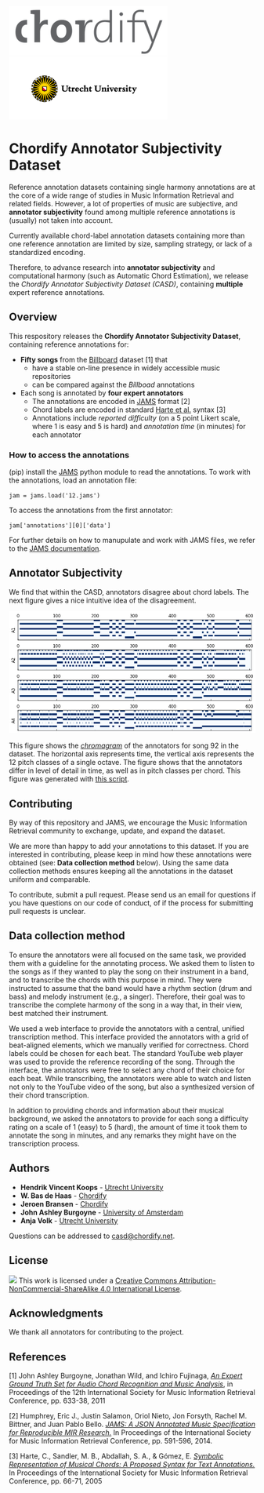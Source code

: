 ![](img/Chordify.png)![](img/uu.png)

# Chordify Annotator Subjectivity Dataset

Reference annotation datasets containing single harmony annotations are at the core of a wide range of studies in Music Information Retrieval and related fields. However, a lot of properties of music are subjective, and **annotator subjectivity** found among multiple reference annotations is (usually) not taken into account. 

Currently available chord-label annotation datasets containing more than one reference annotation are limited by size, sampling strategy, or lack of a standardized encoding.

Therefore, to advance research into **annotator subjectivity** and computational harmony (such as Automatic Chord Estimation), we release the *Chordify Annotator Subjectivity Dataset (CASD)*, containing **multiple** expert reference annotations.

## Overview

This respository releases the **Chordify Annotator Subjectivity Dataset**, containing reference annotations for:

* **Fifty songs** from the [Billboard](http://ddmal.music.mcgill.ca/research/billboard) dataset [1] that
	* have a stable on-line presence in widely accessible music repositories
	* can be compared against the *Billboad* annotations
* Each song is annotated by **four expert annotators**
	* The annotations are encoded in [JAMS](https://github.com/marl/jams) format [2]
	* Chord labels are encoded in standard [Harte et al.](#references) syntax [3]
	* Annotations include *reported difficulty* (on a 5 point Likert scale, where 1 is easy and 5 is hard) and *annotation time* (in minutes) for each annotator
  
### How to access the annotations

(pip) install the [JAMS](https://github.com/marl/jams) python module to read the annotations. To work with the annotations, load an annotation file:

```
jam = jams.load('12.jams')
```

To access the annotations from the first annotator:

```
jam['annotations'][0]['data']
```

For further details on how to manupulate and work with JAMS files, we refer to the [JAMS documentation](http://pythonhosted.org/jams/index.html).

## Annotator Subjectivity

We find that within the CASD, annotators disagree about chord labels. The next figure gives a nice intuitive idea of the disagreement. 

![](img/92_chroma.png)

This figure shows the [*chromagram*](https://en.wikipedia.org/wiki/Chroma_feature) of the annotators for song 92 in the dataset. The horizontal axis represents time, the vertical axis represents the 12 pitch classes of a single octave. The figure shows that the annotators differ in level of detail in time, as well as in pitch classes per chord. This figure was generated with [this script](misc/plot_chromas.py).


## Contributing

By way of this repository and JAMS, we encourage the Music Information Retrieval community to exchange, update, and expand the dataset.

We are more than happy to add your annotations to this dataset. If you are interested in contributing, please keep in mind how these annotations were obtained (see: **Data collection method** below). Using the same data collection methods ensures keeping all the annotations in the dataset uniform and comparable.

To contribute, submit a pull request. Please send us an email for questions if you have questions on our code of conduct, of if the process for submitting pull requests is unclear.

## Data collection method

To ensure the annotators were all focused on the same task, we provided them
with a guideline for the annotating process. We asked them to listen to the
songs as if they wanted to play the song on their instrument in a band, and to
transcribe the chords with this purpose in mind. They were instructed to
assume that the band would have a rhythm section (drum and bass) and melody
instrument (e.g., a singer). Therefore, their goal was to transcribe the
complete harmony of the song in a way that, in their view, best matched their
instrument.

We used a web interface to provide the annotators with a central, unified
transcription method. This interface provided the annotators with a grid of
beat-aligned elements, which we manually verified for correctness. Chord
labels could be chosen for each beat. The standard YouTube web player was used
to provide the reference recording of the song. Through the interface, the
annotators were free to select any chord of their choice for each beat. While
transcribing, the annotators were able to watch and listen not only to the
YouTube video of the song, but also a synthesized version of their chord
transcription.

In addition to providing chords and information about their musical background,
we asked the annotators to provide for each song a difficulty rating on a scale
of 1 (easy) to 5 (hard), the amount of time it took them to annotate the song in
minutes, and any remarks they might have on the transcription process.


## Authors

* **Hendrik Vincent Koops** - [Utrecht University](https://scholar.google.nl/citations?user=rzqMKygAAAAJ&hl)
* **W. Bas de Haas** - [Chordify](https://www.chordify.net)
* **Jeroen Bransen** - [Chordify](https://www.chordify.net)
* **John Ashley Burgoyne** - [University of Amsterdam](http://www.uva.nl/profiel/b/u/j.a.burgoyne/j.a.burgoyne.html)
* **Anja Volk** - [Utrecht University](http://www.staff.science.uu.nl/~fleis102/)

Questions can be addressed to [casd@chordify.net](mailto:casd@chordify.net).

## License

![](https://i.creativecommons.org/l/by-nc-sa/4.0/88x31.png)
This work is licensed under a [Creative Commons Attribution-NonCommercial-ShareAlike 4.0 International License](https://creativecommons.org/licenses/by-nc-sa/4.0/).

## Acknowledgments

We thank all annotators for contributing to the project.

## References
[1] John Ashley Burgoyne, Jonathan Wild, and Ichiro Fujinaga, [*An Expert Ground Truth Set for Audio Chord Recognition and Music Analysis*](http://ismir2011.ismir.net/papers/OS8-1.pdf), in Proceedings of the 12th International Society for Music Information Retrieval Conference, pp. 633-38, 2011

[2] Humphrey, Eric J., Justin Salamon, Oriol Nieto, Jon Forsyth, Rachel M. Bittner, and Juan Pablo Bello. [*JAMS: A JSON Annotated Music Specification for Reproducible MIR Research.*](http://www.terasoft.com.tw/conf/ismir2014/proceedings/T106_355_Paper.pdf) In Proceedings of the International Society for Music Information Retrieval Conference, pp. 591-596, 2014.

[3] Harte, C., Sandler, M. B., Abdallah, S. A., & Gómez, E. [*Symbolic Representation of Musical Chords: A Proposed Syntax for Text Annotations.*](http://ismir2005.ismir.net/proceedings/1080.pdf) In Proceedings of the International Society for Music Information Retrieval Conference, pp. 66-71, 2005